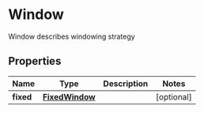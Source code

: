 

# Window

Window describes windowing strategy

## Properties

Name | Type | Description | Notes
------------ | ------------- | ------------- | -------------
**fixed** | [**FixedWindow**](FixedWindow.md) |  |  [optional]



